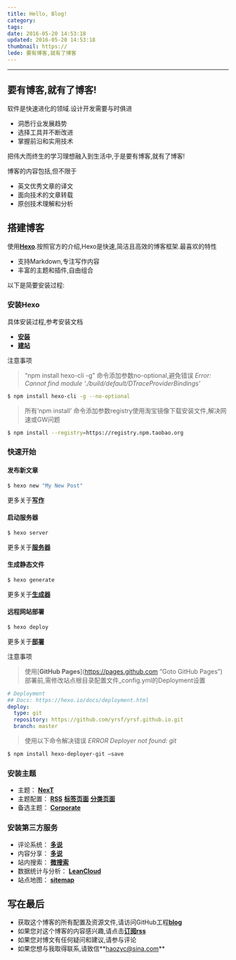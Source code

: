 ```yaml
---
title: Hello, Blog!
category:
tags:
date: 2016-05-20 14:53:18
updated: 2016-05-20 14:53:18
thumbnail: https://
lede: 要有博客,就有了博客
---
```

------
<!--more-->
## 要有博客,就有了博客!

软件是快速进化的领域.设计开发需要与时俱进
- 洞悉行业发展趋势
- 选择工具并不断改进
- 掌握前沿和实用技术

把伟大而终生的学习理想融入到生活中,于是要有博客,就有了博客!

博客的内容包括,但不限于
- 英文优秀文章的译文
- 面向技术的文章转载
- 原创技术理解和分析

## 搭建博客

使用[**Hexo**](https://hexo.io/zh-cn/).按照官方的介绍,Hexo是快速,简洁且高效的博客框架.最喜欢的特性
- 支持Markdown,专注写作内容
- 丰富的主题和插件,自由组合

以下是简要安装过程:

### 安装Hexo

具体安装过程,参考安装文档
- [**安装**](https://hexo.io/zh-cn/docs/)
- [**建站**](https://hexo.io/zh-cn/docs/setup.html)

注意事项

> “npm install hexo-cli -g” 命令添加参数no-optional,避免错误 _Error: Cannot find module './build/default/DTraceProviderBindings'_

```bash
$ npm install hexo-cli -g --no-optional
```

> 所有‘npm install’ 命令添加参数registry使用淘宝镜像下载安装文件,解决网速或GW问题

```bash
$ npm install --registry=https://registry.npm.taobao.org
```

### 快速开始

#### 发布新文章

``` bash
$ hexo new "My New Post"
```
更多关于[**写作**](https://hexo.io/zh-cn/docs/writing.html)

#### 启动服务器

``` bash
$ hexo server
```

更多关于[**服务器**](https://hexo.io/zh-cn/docs/server.html)

#### 生成静态文件

``` bash
$ hexo generate
```

更多关于[**生成器**](https://hexo.io/zh-cn/docs/generating.html)

#### 远程网站部署

``` bash
$ hexo deploy
```

更多关于[**部署**](https://hexo.io/zh-cn/docs/deployment.html)

注意事项
> 使用[**GitHub Pages**](https://pages.github.com “Goto GitHub Pages”)部署前,需修改站点根目录配置文件_config.yml的Deployment设置

```yml
# Deployment
## Docs: https://hexo.io/docs/deployment.html
deploy:
  type: git
  repository: https://github.com/yrsf/yrsf.github.io.git
  branch: master
```

> 使用以下命令解决错误 _ERROR Deployer not found: git_

```bash
$ npm install hexo-deployer-git –save
```

### 安装主题
- 主题： [**NexT**](https://theme-next.iissnan.com "Goto NexT")
- 主题配置： [**RSS**](https://theme-next.iissnan.com/theme-settings.html#rss) [**标签页面**](https://theme-next.iissnan.com/theme-settings.html#tags-page) [**分类页面**](https://theme-next.iissnan.com/theme-settings.html#categories-page)
- 备选主题： [**Corporate**](https://github.com/ptsteadman/hexo-theme-corporate "Goto Corporate")

### 安装第三方服务
- 评论系统： [**多说**](https://theme-next.iissnan.com/third-party-services.html#duoshuo)
- 内容分享： [**多说**](https://theme-next.iissnan.com/third-party-services.html#share-duoshuo)
- 站内搜索： [**微搜索**](https://theme-next.iissnan.com/third-party-services.html#swiftype)
- 数据统计与分析： [**LeanCloud**](https://zhuweisheng.com.cn/technology/leancloud-counter/)
- 站点地图： [**sitemap**](http://www.arao.me/2015/hexo-next-theme-optimize-seo/)

## 写在最后

- 获取这个博客的所有配置及资源文件,请访问GitHub工程[**blog**](https://github.com/yrsf/Hexo)
- 如果您对这个博客的内容感兴趣,请点击[**订阅rss**](/atom.xml)
- 如果您对博文有任何疑问和建议,请参与评论
- 如果您想与我取得联系,请致信**<haozyc@sina.com>**


